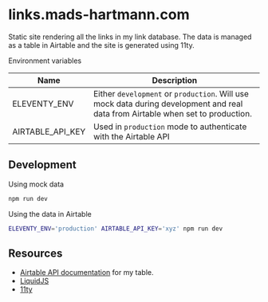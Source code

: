 # links.mads-hartmann.com

Static site rendering all the links in my link database. The data is managed as a table in Airtable and the site is generated using 11ty.

Environment variables

| Name | Description |
| - | - |
| ELEVENTY_ENV | Either `development` or `production`. Will use mock data during development and real data from Airtable when set to production. |
| AIRTABLE_API_KEY | Used in `production` mode to authenticate with the Airtable API |


## Development

Using mock data

```sh
npm run dev
```

Using the data in Airtable

```sh
ELEVENTY_ENV='production' AIRTABLE_API_KEY='xyz' npm run dev
```

## Resources

- [Airtable API documentation](https://airtable.com/app4qb1AkwWAND48o/api/docs#curl/introduction) for my table.
- [LiquidJS](https://liquidjs.com)
- [11ty](https://www.11ty.dev)

